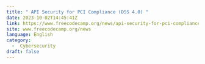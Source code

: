 ```yaml
---
title: " API Security for PCI Compliance (DSS 4.0) "
date: 2023-10-02T14:45:41Z
link: https://www.freecodecamp.org/news/api-security-for-pci-compliance/?utm_medium=RSS&utm_source=news.12bit.vn
site: www.freecodecamp.org/news
language: English
category:
  -  Cybersecurity 
draft: false
---
```

